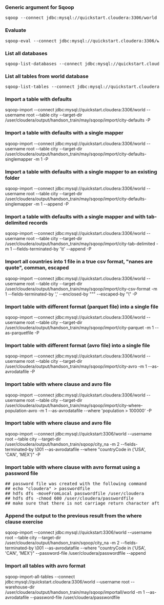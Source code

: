 ### Generic argument for Sqoop
<pre>sqoop --connect jdbc:mysql://quickstart.cloudera:3306/world --username root -P</pre>

### Evaluate
<pre>sqoop-eval --connect jdbc:mysql://quickstart.cloudera:3306/world --username root -P --query "show databases"</pre>

### List all databases
<pre>sqoop-list-databases --connect jdbc:mysql://quickstart.cloudera:3306 --username root -P</pre>

### List all tables from <b>world</b> database
<pre>sqoop-list-tables --connect jdbc:mysql://quickstart.cloudera:3306/world --username root -P</pre>

### Import a table with defaults
sqoop-import --connect jdbc:mysql://quickstart.cloudera:3306/world --username root --table city --target-dir /user/cloudera/output/handson_train/may/sqoop/import/city-defaults -P

### Import a table with defaults with a single mapper
sqoop-import --connect jdbc:mysql://quickstart.cloudera:3306/world --username root --table city --target-dir /user/cloudera/output/handson_train/may/sqoop/import/city-defaults-singlemapper -m 1 -P

### Import a table with defaults with a single mapper to an existing folder
sqoop-import --connect jdbc:mysql://quickstart.cloudera:3306/world --username root --table city --target-dir /user/cloudera/output/handson_train/may/sqoop/import/city-defaults-singlemapper -m 1 --append -P

### Import a table with defaults with a single mapper and with tab-delimited records
sqoop-import --connect jdbc:mysql://quickstart.cloudera:3306/world --username root  --table city --target-dir /user/cloudera/output/handson_train/may/sqoop/import/city-tab-delimited -m 1 --fields-terminated-by '\t' --append -P

### Import all countries into 1 file in a true csv format, "nanes are quote", comman, escaped
sqoop-import --connect jdbc:mysql://quickstart.cloudera:3306/world --username root  --table city --target-dir /user/cloudera/output/handson_train/may/sqoop/import/city-csv-format -m 1 --fields-terminated-by ',' --enclosed-by "\"" --escaped-by "\\"  -P

### Import table with different format (parquet file) into a single file
sqoop-import --connect jdbc:mysql://quickstart.cloudera:3306/world --username root  --table city --target-dir /user/cloudera/output/handson_train/may/sqoop/import/city-parquet -m 1 --as-parquetfile -P


### Import table with different format (avro file) into a single file
sqoop-import --connect jdbc:mysql://quickstart.cloudera:3306/world --username root  --table city --target-dir /user/cloudera/output/handson_train/may/sqoop/import/city-avro -m 1 --as-avrodatafile  -P

### Import table with where clause and avro file
sqoop-import --connect jdbc:mysql://quickstart.cloudera:3306/world --username root  --table city --target-dir /user/cloudera/output/handson_train/may/sqoop/import/city-where-population-avro -m 1 --as-avrodatafile --where 'population > 100000'  -P


### Import table with where clause and avro file
sqoop-import --connect jdbc:mysql://quickstart:3306/world --username root --table city --target-dir /user/cloudera/output/handson_train/sqoop/city_na -m 2 --fields-terminated-by \001 --as-avrodatafile --where "countryCode in ('USA', 'CAN', 'MEX')" -P

### Import table with where clause with avro format using a password file
<pre>
## password file was created with the following command
## echo "cloudera" > passwordfile
## hdfs dfs -moveFromLocal passwordfile /user/cloudera
## hdfs dfs -chmod 600 /user/cloudera/passwordfile
## make sure that there is not carriage return character after the cloudera password in the file
</pre>

### Append the output to the previous result from the where clause exercise
sqoop-import --connect jdbc:mysql://quickstart:3306/world --username root --table city --target-dir /user/cloudera/output/handson_train/sqoop/city_na -m 2 --fields-terminated-by \001 --as-avrodatafile --where "countryCode in ('USA', 'CAN', 'MEX')" --password-file /user/cloudera/passwordfile --append

### Import all tables with avro format
sqoop-import-all-tables --connect jdbc:mysql://quickstart.cloudera:3306/world --username root  --warehouse-dir /user/cloudera/output/handson_train/may/sqoop/importall/world -m 1 --as-avrodatafile --password-file /user/cloudera/passwordfile

